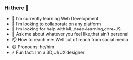 ### Hi there 👋





<!--- 🔭 I’m currently working on a project called PROJECT50, that's very famous for self-development, 
      For people to get to know about it, I'm creating a website -->
- 🌱 I’m currently learning Web Development
- 👯 I’m looking to collaborate on any platform
- 🤔 I’m looking for help with ML,deep-learning,core-JS
- 💬 Ask me about whatever you feel like,that ain't personal
- 📫 How to reach me:  Well out of reach from social media
- 😄 Pronouns: he/him
- ⚡ Fun fact: I'm a 3D,UI/UX designer
